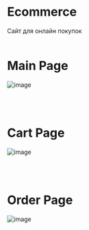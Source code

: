 # Ecommerce
Сайт для онлайн покупок
<br>
<br>
<h1><b>Main Page</b></h1>

![image](https://github.com/AhhaerDeLacum/Ecommerce/assets/110164246/8499516e-f35b-428c-88a1-aceb5f6d38a3)

<br>
<br>
<h1><b>Cart Page</b></h1>


![image](https://github.com/AhhaerDeLacum/Ecommerce/assets/110164246/05ab0f95-1a5d-4bdb-9ac4-dbb46f7784b1)

<br>
<br>
<h1><b>Order Page</b></h1>


![image](https://github.com/AhhaerDeLacum/Ecommerce/assets/110164246/b6834006-15d3-4474-af68-ea3ca2abccd7)
